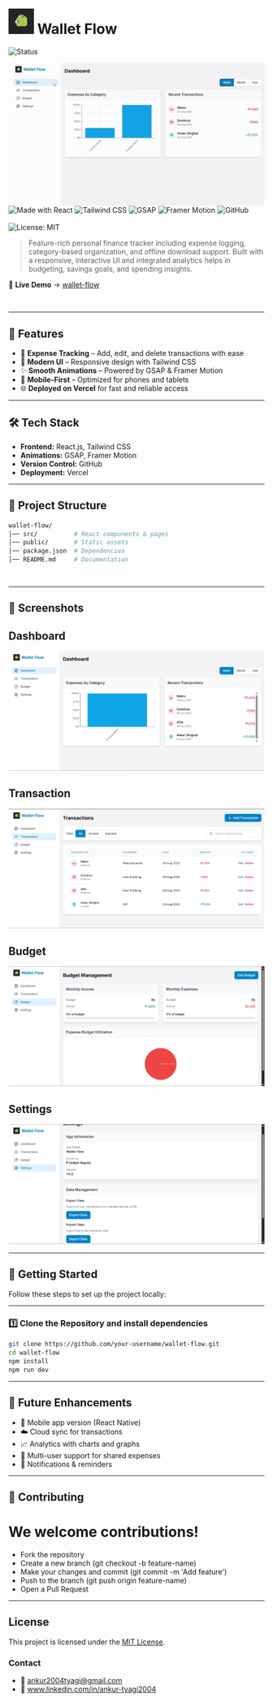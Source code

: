 # <img src="./public/icons/favicon.svg" width="50" height="50"> Wallet Flow  
![Status](https://img.shields.io/badge/status-active-success.svg)  

<img align="right" alt="coding" width="500" src="./public/WalletFlow.gif"  >

![Made with React](https://img.shields.io/badge/React-20232A?style=for-the-badge&logo=react&logoColor=61DAFB) 
![Tailwind CSS](https://img.shields.io/badge/Tailwind_CSS-38B2AC?style=for-the-badge&logo=tailwind-css&logoColor=white) 
![GSAP](https://img.shields.io/badge/GSAP-88CE02?style=for-the-badge&logo=greensock&logoColor=white) 
![Framer Motion](https://img.shields.io/badge/Framer_Motion-black?style=for-the-badge&logo=framer&logoColor=white) 
![GitHub](https://img.shields.io/badge/GitHub-181717?style=for-the-badge&logo=github&logoColor=white)  
<br>
![License: MIT](https://img.shields.io/badge/License-MIT-yellow.svg)  


> Feature-rich personal finance tracker including expense logging, category-based organization, and offline download support.
> Built with a responsive, interactive UI and integrated analytics helps in budgeting, savings goals, and spending insights.  

🔗 **Live Demo** → [wallet-flow](https://wallet-flow-sage.vercel.app/)  

<br>

---

## 🚀 Features  
- 📌 **Expense Tracking** – Add, edit, and delete transactions with ease  
- 🎨 **Modern UI** – Responsive design with Tailwind CSS  
- ✨ **Smooth Animations** – Powered by GSAP & Framer Motion  
- 📱 **Mobile-First** – Optimized for phones and tablets  
- 🌐 **Deployed on Vercel** for fast and reliable access  

---

## 🛠️ Tech Stack  
- **Frontend:** React.js, Tailwind CSS  
- **Animations:** GSAP, Framer Motion  
- **Version Control:** GitHub  
- **Deployment:** Vercel  

---

## 📂 Project Structure  
```bash
wallet-flow/
│── src/          # React components & pages
│── public/       # Static assets
│── package.json  # Dependencies
│── README.md     # Documentation
```
<br>

---

## 📸 Screenshots

## Dashboard
<img src="./public/Screenshot 2025-08-20 175949.png" >

## Transaction
<img src="./public/Screenshot 2025-08-20 175959.png" >

## Budget
<img src="./public/Screenshot 2025-08-20 180008.png" >

## Settings
<img src="./public/Screenshot 2025-08-20 180019.png" >

---

## 🏁 Getting Started

Follow these steps to set up the project locally:

---

### 1️⃣ Clone the Repository and install dependencies
```bash
git clone https://github.com/your-username/wallet-flow.git
cd wallet-flow
npm install
npm run dev
```
---

## 🔮 Future Enhancements
- 📱 Mobile app version (React Native)
- ☁️ Cloud sync for transactions
- 📈 Analytics with charts and graphs
- 👥 Multi-user support for shared expenses
- 🔔 Notifications & reminders

---

## 🤝 Contributing
# We welcome contributions!
- Fork the repository
- Create a new branch (git checkout -b feature-name)
- Make your changes and commit (git commit -m 'Add feature')
- Push to the branch (git push origin feature-name)
- Open a Pull Request

---

## License

This project is licensed under the [MIT License](LICENSE).

### Contact
- 📧 ankur2004tyagi@gmail.com
- 🔗 www.linkedin.com/in/ankur-tyagi2004
